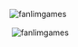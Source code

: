 

<p align="left"> <img src="https://komarev.com/ghpvc/?username=fanlimgames&label=Profile%20views&color=0e75b6&style=flat" alt="fanlimgames" /> </p>


<p>&nbsp;<img align="center" src="https://github-readme-stats.vercel.app/api?username=fanlimgames&show_icons=true&locale=en" alt="fanlimgames" /></p>

